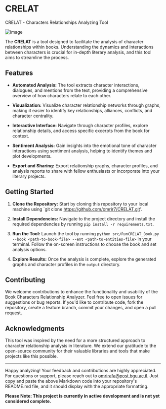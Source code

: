 # CRELAT
CRELAT - Characters Relationships Analyzing Tool


![image](https://github.com/omrir7/CRELAT/assets/71921802/be4b5cd5-847b-4081-91e7-0f9eb89e6349)


The **CRELAT** is a tool designed to facilitate the analysis of character relationships within books. Understanding the dynamics and interactions between characters is crucial for in-depth literary analysis, and this tool aims to streamline the process.

## Features

- **Automated Analysis:** The tool extracts character interactions, dialogues, and mentions from the text, providing a comprehensive overview of how characters relate to each other.

- **Visualization:** Visualize character relationship networks through graphs, making it easier to identify key relationships, alliances, conflicts, and character centrality.

- **Interactive Interface:** Navigate through character profiles, explore relationship details, and access specific excerpts from the book for context.

- **Sentiment Analysis:** Gain insights into the emotional tone of character interactions using sentiment analysis, helping to identify themes and plot developments.

- **Export and Sharing:** Export relationship graphs, character profiles, and analysis reports to share with fellow enthusiasts or incorporate into your literary projects.

## Getting Started

1. **Clone the Repository:** Start by cloning this repository to your local machine using `git clone https://github.com/omrir7/CRELAT.git'.

2. **Install Dependencies:** Navigate to the project directory and install the required dependencies by running `pip install -r requirements.txt`.

3. **Run the Tool:** Launch the tool by running `python src/RunCRELAT_Book.py --book <path-to-book-file> --ent <path-to-entities-file>` in your terminal. Follow the on-screen instructions to choose the book and set analysis options.

4. **Explore Results:** Once the analysis is complete, explore the generated graphs and character profiles in the `output` directory.

## Contributing

We welcome contributions to enhance the functionality and usability of the Book Characters Relationship Analyzer. Feel free to open issues for suggestions or bug reports. If you'd like to contribute code, fork the repository, create a feature branch, commit your changes, and open a pull request.

## Acknowledgments

This tool was inspired by the need for a more structured approach to character relationship analysis in literature. 
We extend our gratitude to the open-source community for their valuable libraries and tools that make projects like this possible.

---

Happy analyzing! Your feedback and contributions are highly appreciated. For questions or support, please reach out to [omrirafa@post.bgu.ac.il](omrirafa@post.bgu.ac.il).
Just copy and paste the above Markdown code into your repository's README.md file, and it should display with the appropriate formatting.

**Please Note: This project is currently in active development and is not yet considered complete.**



